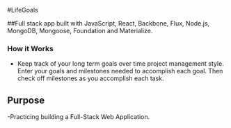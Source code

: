 #LifeGoals

##Full stack app built with JavaScript, React, Backbone, Flux, Node.js, MongoDB, Mongoose, Foundation and Materialize. 

### How it Works

- Keep track of your long term goals over time project management style. Enter your goals and milestones needed to accomplish each goal. Then check off milestones as you accomplish each task. 


## Purpose 

-Practicing building a Full-Stack Web Application. 
